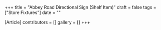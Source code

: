 +++
title = "Abbey Road Directional Sign (Shelf Item)"
draft = false
tags = ["Store Fixtures"]
date = ""

[Article]
contributors = []
gallery = []
+++